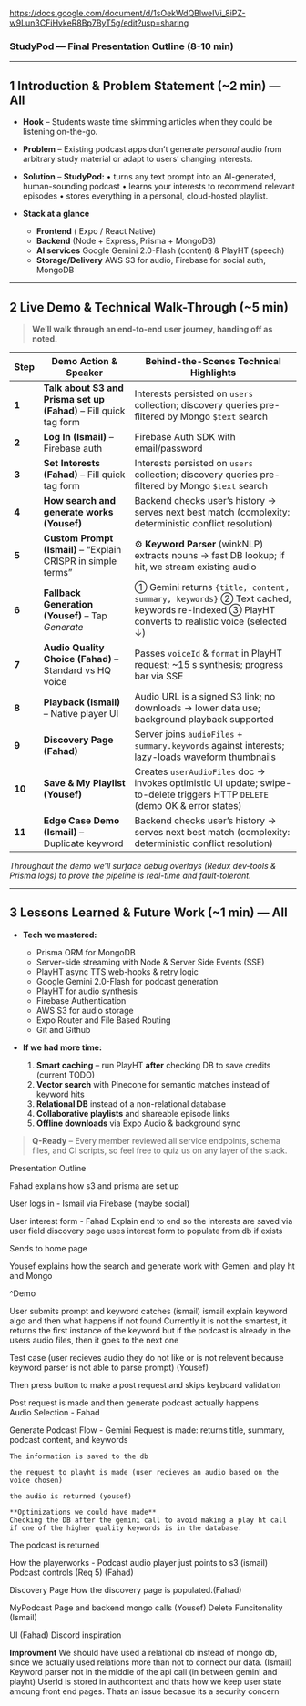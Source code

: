 https://docs.google.com/document/d/1sOekWdQBlweIVi_8iPZ-w9Lun3CFiHvkeR8Bp7ByT5g/edit?usp=sharing

### StudyPod — Final Presentation Outline (8-10 min)

---

## 1  Introduction & Problem Statement  (\~2 min)  — **All**

* **Hook** – Students waste time skimming articles when they could be listening on-the-go.
* **Problem** – Existing podcast apps don’t generate *personal* audio from arbitrary study material or adapt to users’ changing interests.
* **Solution** – **StudyPod:** • turns any text prompt into an AI-generated, human-sounding podcast • learns your interests to recommend relevant episodes • stores everything in a personal, cloud-hosted playlist.
* **Stack at a glance**

  * **Frontend**  ( Expo / React Native)
  * **Backend** (Node + Express, Prisma + MongoDB)
  * **AI services** Google Gemini 2.0-Flash (content) & PlayHT (speech)
  * **Storage/Delivery** AWS S3 for audio, Firebase for social auth, MongoDB

---

## 2  Live Demo & Technical Walk-Through  (\~5 min)

> **We’ll walk through an end-to-end user journey, handing off as noted.**

| Step  | Demo Action & Speaker                                         | Behind-the-Scenes Technical Highlights                                                                                                      |
| ----- | ------------------------------------------------------------- | ------------------------------------------------------------------------------------------------------------------------------------------- |
| **1** | **Talk about S3 and Prisma set up (Fahad)** – Fill quick tag form               | Interests persisted on `users` collection; discovery queries pre-filtered by Mongo `$text` search                                 
| **2** | **Log In (Ismail)** – Firebase auth                 | Firebase Auth SDK with email/password |
| **3** | **Set Interests (Fahad)** – Fill quick tag form               | Interests persisted on `users` collection; discovery queries pre-filtered by Mongo `$text` search                                           |
| **4** | **How search and generate works  (Yousef)**              | Backend checks user’s history → serves next best match (complexity: deterministic conflict resolution)                                          |
| **5** | **Custom Prompt (Ismail)** – “Explain CRISPR in simple terms” | ⚙️ **Keyword Parser** (winkNLP) extracts nouns → fast DB lookup; if hit, we stream existing audio                                           |
| **6** | **Fallback Generation (Yousef)** – Tap *Generate*             | ① Gemini returns `{title, content, summary, keywords}` ② Text cached, keywords re-indexed ③ PlayHT converts to realistic voice (selected ↓) |
| **7** | **Audio Quality Choice (Fahad)** – Standard vs HQ voice       | Passes `voiceId` & `format` in PlayHT request; \~15 s synthesis; progress bar via SSE                                                       |
| **8** | **Playback (Ismail)** – Native player UI                      | Audio URL is a signed S3 link; no downloads → lower data use; background playback supported                                                 |
| **9** | **Discovery Page (Fahad)**                                    | Server joins `audioFiles` + `summary.keywords` against interests; lazy-loads waveform thumbnails                                            |
| **10** | **Save & My Playlist (Yousef)**                               | Creates `userAudioFiles` doc → invokes optimistic UI update; swipe-to-delete triggers HTTP `DELETE` (demo OK & error states)                |
| **11** | **Edge Case Demo (Ismail)** – Duplicate keyword               | Backend checks user’s history → serves next best match (complexity: deterministic conflict resolution)                                      |


*Throughout the demo we’ll surface debug overlays (Redux dev-tools & Prisma logs) to prove the pipeline is real-time and fault-tolerant.*

---

## 3  Lessons Learned & Future Work  (\~1 min)  — **All**

* **Tech we mastered:**

  * Prisma ORM for MongoDB
  * Server-side streaming with Node & Server Side Events (SSE)
  * PlayHT async TTS web-hooks & retry logic
  * Google Gemini 2.0-Flash for podcast generation
  * PlayHT for audio synthesis
  * Firebase Authentication
  * AWS S3 for audio storage
  * Expo Router and File Based Routing
  * Git and Github

* **If we had more time:**

  1. **Smart caching** – run PlayHT **after** checking DB to save credits (current TODO)
  2. **Vector search** with Pinecone for semantic matches instead of keyword hits
  3. **Relational DB** instead of a non-relational database
  4. **Collaborative playlists** and shareable episode links
  5. **Offline downloads** via Expo Audio & background sync

> **Q-Ready** – Every member reviewed all service endpoints, schema files, and CI scripts, so feel free to quiz us on any layer of the stack.

Presentation Outline

Fahad explains how s3 and prisma are set up

User logs in - Ismail via Firebase (maybe social)

User interest form - Fahad
    Explain end to end so the interests are saved via user field
    discovery page uses interest form to populate from db if exists

Sends to home page

Yousef explains how the search and generate work with Gemeni and play ht and Mongo 

^Demo

User submits prompt and keyword catches (ismail)
    ismail explain keyword algo and then what happens if not found
    Currently it is not the smartest, it returns the first instance of the keyword
    but if the podcast is already in the users audio files, then it goes to the next one

Test case (user recieves audio they do not like or is not relevent because
keyword parser is not able to parse prompt) (Yousef)

Then press button to make a post request and skips keyboard validation

Post request is made and then generate podcast actually happens  
Audio Selection - Fahad

Generate Podcast Flow -
    Gemini Request is made: returns title, summary, podcast content,
    and keywords

    The information is saved to the db 
    
    the request to playht is made (user recieves an audio based on the 
    voice chosen) 

    the audio is returned (yousef)

    **Optimizations we could have made**
    Checking the DB after the gemini call to avoid making a play ht call 
    if one of the higher quality keywords is in the database. 

The podcast is returned

How the playerworks -
 Podcast audio player just points to s3 (ismail)
 Podcast controls (Req 5) (Fahad)


Discovery Page
How the discovery page is populated.(Fahad)

MyPodcast Page
 and backend mongo calls (Yousef)
 Delete Funcitonality (Ismail)

UI (Fahad)
 Discord inspiration


**Improvment**
 We should have used a relational db instead of mongo db, since we actually used
relations more than not to connect our data. (Ismail)
 Keyword parser not in the middle of the api call (in between gemini and playht)
 UserId is stored in authcontext and thats how we keep user state amoung front end pages. Thats an issue becasue its a security concern

